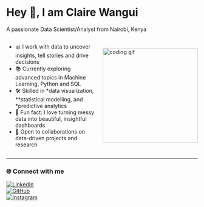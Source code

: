 # Hey 👋, I am Claire Wangui

A passionate Data Scientist/Analyst from Nairobi, Kenya

<div style="display: flex; align-items: center; justify-content: space-between; gap: 20px;">

<div style="flex: 1;">

- 📊 I work with data to uncover insights, tell stories and drive decisions  
- 📚 Currently exploring advanced topics in Machine Learning, Python and SQL  
- 🛠️ Skilled in *data visualization, **statistical modelling, and *predictive analytics  
- 🎨 Fun fact: I love turning messy data into beautiful, insightful dashboards  
- 🤝 Open to collaborations on data-driven projects and research  

</div>

<img src="https://media.giphy.com/media/qgQUggAC3Pfv687qPC/giphy.gif" width="250" alt="coding gif">

</div>

---

### 🌐 Connect with me  

[![LinkedIn](https://img.shields.io/badge/LinkedIn-blue?style=for-the-badge&logo=linkedin)](https://linkedin.com/in/YOUR-USERNAME)  
[![GitHub](https://img.shields.io/badge/GitHub-333?style=for-the-badge&logo=github)](https://github.com/YOUR-USERNAME)  
[![Instagram](https://img.shields.io/badge/Instagram-E4405F?style=for-the-badge&logo=instagram&logoColor=white)](https://instagram.com/YOUR-USERNAME)
